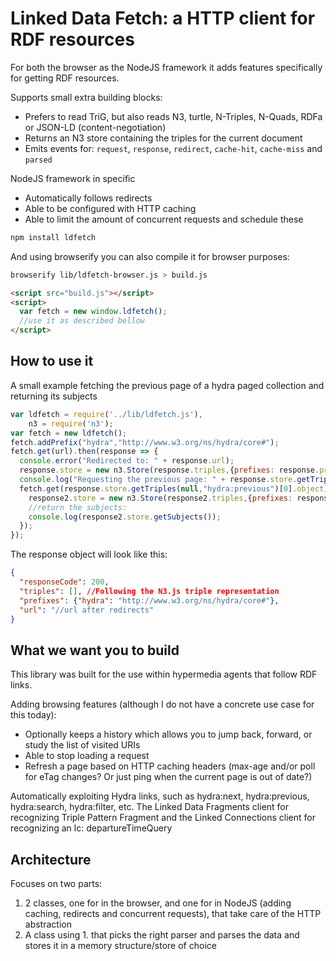 # Linked Data Fetch: a HTTP client for RDF resources

For both the browser as the NodeJS framework it adds features specifically for getting RDF resources.

Supports small extra building blocks:
 * Prefers to read TriG, but also reads N3, turtle, N-Triples, N-Quads, RDFa or JSON-LD (content-negotiation)
 * Returns an N3 store containing the triples for the current document
 * Emits events for: `request`, `response`, `redirect`, `cache-hit`, `cache-miss` and `parsed`

NodeJS framework in specific
 * Automatically follows redirects
 * Able to be configured with HTTP caching
 * Able to limit the amount of concurrent requests and schedule these

```bash
npm install ldfetch
```

And using browserify you can also compile it for browser purposes:
```bash
browserify lib/ldfetch-browser.js > build.js
```
```html
<script src="build.js"></script>
<script>
  var fetch = new window.ldfetch();
  //use it as described bellow
</script>
```

## How to use it

A small example fetching the previous page of a hydra paged collection and returning its subjects
```javascript
var ldfetch = require('../lib/ldfetch.js'),
    n3 = require('n3');
var fetch = new ldfetch();
fetch.addPrefix("hydra","http://www.w3.org/ns/hydra/core#");
fetch.get(url).then(response => {
  console.error("Redirected to: " + response.url);
  response.store = new n3.Store(response.triples,{prefixes: response.prefixes});
  console.log("Requesting the previous page: " + response.store.getTriples(null,"hydra:previous")[0].object);
  fetch.get(response.store.getTriples(null,"hydra:previous")[0].object).then((response2) => {
    response2.store = new n3.Store(response2.triples,{prefixes: response2.prefixes});
    //return the subjects:
    console.log(response2.store.getSubjects());
  });
});
```

The response object will look like this:
```json
{
  "responseCode": 200,
  "triples": [], //Following the N3.js triple representation
  "prefixes": {"hydra": "http://www.w3.org/ns/hydra/core#"},
  "url": "//url after redirects"
}
```

## What we want you to build

This library was built for the use within hypermedia agents that follow RDF links.

Adding browsing features (although I do not have a concrete use case for this today):
 * Optionally keeps a history which allows you to jump back, forward, or study the list of visited URIs
 * Able to stop loading a request
 * Refresh a page based on HTTP caching headers (max-age and/or poll for eTag changes? Or just ping when the current page is out of date?)

Automatically exploiting Hydra links, such as hydra:next, hydra:previous, hydra:search, hydra:filter, etc. The Linked Data Fragments client for recognizing Triple Pattern Fragment and the Linked Connections client for recognizing an lc: departureTimeQuery

## Architecture

Focuses on two parts:

 1. 2 classes, one for in the browser, and one for in NodeJS (adding caching, redirects and concurrent requests), that take care of the HTTP abstraction
 2. A class using 1. that picks the right parser and parses the data and stores it in a memory structure/store of choice
 
